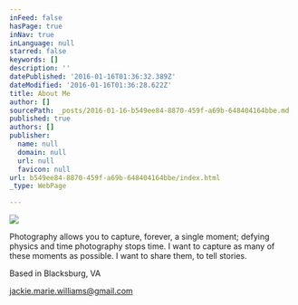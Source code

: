 ```yaml
---
inFeed: false
hasPage: true
inNav: true
inLanguage: null
starred: false
keywords: []
description: ''
datePublished: '2016-01-16T01:36:32.389Z'
dateModified: '2016-01-16T01:36:28.622Z'
title: About Me
author: []
sourcePath: _posts/2016-01-16-b549ee84-8870-459f-a69b-648404164bbe.md
published: true
authors: []
publisher:
  name: null
  domain: null
  url: null
  favicon: null
url: b549ee84-8870-459f-a69b-648404164bbe/index.html
_type: WebPage

---
```

![](https://the-grid-user-content.s3-us-west-2.amazonaws.com/da1b2c80-da73-49b4-a75a-aa5ca1eb199e.JPG)

Photography allows you to capture, forever, a single moment; defying physics and time photography stops time. I want to capture as many of these moments as possible. I want to share them, to tell stories. 

Based in Blacksburg, VA

jackie.marie.williams@gmail.com